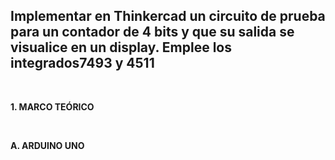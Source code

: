 ##  Implementar en Thinkercad un circuito de prueba para un contador de 4 bits y que su salida se visualice en un display. Emplee los integrados7493 y 4511

<br>

**1. MARCO TEÓRICO**

<br>

**A.	ARDUINO UNO**
